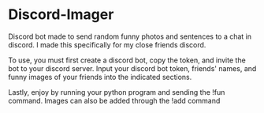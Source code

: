 # Discord-Imager
Discord bot made to send random funny photos and sentences to a chat in discord. I made this specifically for my close friends discord.

To use, you must first create a discord bot, copy the token, and invite the bot to your discord server.
Input your discord bot token, friends' names, and funny images of your friends into the indicated sections.

Lastly, enjoy by running your python program and sending the !fun command.
Images can also be added through the !add command
